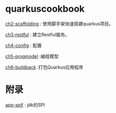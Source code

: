 # quarkuscookbook

[ch2-scaffolding](./ch2-scaffolding/README.md) : 使用脚手架快速搭建quarkus项目。

[ch3-restful](./ch3-restful/README.md) : 建立Restful服务。

[ch4-config](./ch4-config/README.md) : 配置

[ch5-progmodel](./ch5-progmodel/README.md) :编程模型

[ch6-buildpack](./ch6-buildpack/README.md) :打包Quarkus应用程序









# 附录
[app-spif](./app-spi/README.md) : jdk的SPI
